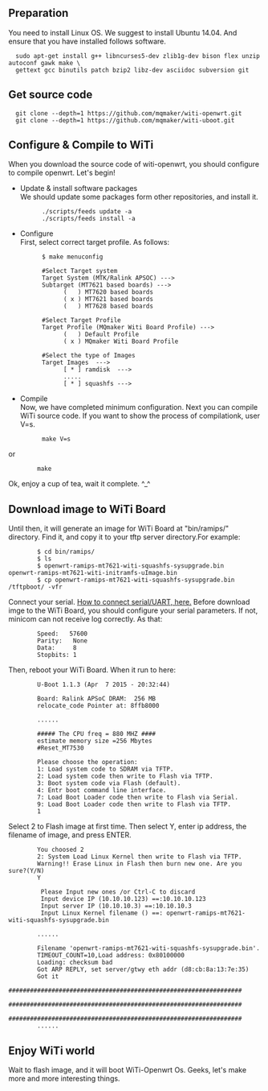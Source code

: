 Preparation
------
You need to install Linux OS. We suggest to install Ubuntu 14.04. And ensure that
you have installed follows software.

      sudo apt-get install g++ libncurses5-dev zlib1g-dev bison flex unzip autoconf gawk make \
      gettext gcc binutils patch bzip2 libz-dev asciidoc subversion git

Get source code
------
      git clone --depth=1 https://github.com/mqmaker/witi-openwrt.git
      git clone --depth=1 https://github.com/mqmaker/witi-uboot.git

Configure & Compile to WiTi
------
When you download the source code of witi-openwrt, you should configure to compile openwrt. 
Let's begin!

* Update & install software packages<br> 
We should update some packages form other repositories, and install it.

            ./scripts/feeds update -a
            ./scripts/feeds install -a

* Configure<br>
First, select correct target profile. As follows:

            $ make menuconfig
            
            #Select Target system
            Target System (MTK/Ralink APSOC) --->
            Subtarget (MT7621 based boards) --->
                  (   ) MT7620 based boards
                  ( x ) MT7621 based boards
                  (   ) MT7628 based boards
            
            #Select Target Profile
            Target Profile (MQmaker Witi Board Profile) --->
                  (   ) Default Profile
                  ( x ) MQmaker Witi Board Profile
            
            #Select the type of Images
            Target Images  --->
                  [ * ] ramdisk  --->
                  .....
                  [ * ] squashfs --->

* Compile<br>
Now, we have completed minimum configuration. Next you can compile WiTi source code.
If you want to show the process of compilationk, user V=s.

            make V=s
or

            make
Ok,  enjoy a cup of tea, wait it complete. ^_^

Download image to WiTi Board
------
Until then, it will generate an image for WiTi Board at "bin/ramips/" directory. 
Find it, and copy it to your tftp server directory.For example:

            $ cd bin/ramips/
            $ ls
            $ openwrt-ramips-mt7621-witi-squashfs-sysupgrade.bin   openwrt-ramips-mt7621-witi-initramfs-uImage.bin
            $ cp openwrt-ramips-mt7621-witi-squashfs-sysupgrade.bin /tftpboot/ -vfr
Connect your serial. [How to connect serial/UART, here.](https://forum.mqmaker.com/t/how-to-connect-usb-to-serial-uart/140)
Before download imge to the WiTi Board, you should configure your serial parameters. 
If not, minicom can not receive log correctly. As that:

            Speed:   57600
            Parity:   None
            Data:     8
            Stopbits: 1
Then, reboot your WiTi Board. When it run to here:

            U-Boot 1.1.3 (Apr  7 2015 - 20:32:44)
            
            Board: Ralink APSoC DRAM:  256 MB
            relocate_code Pointer at: 8ffb8000
            
            ......
            
            ##### The CPU freq = 880 MHZ #### 
            estimate memory size =256 Mbytes
            #Reset_MT7530
            
            Please choose the operation: 
            1: Load system code to SDRAM via TFTP. 
            2: Load system code then write to Flash via TFTP. 
            3: Boot system code via Flash (default).
            4: Entr boot command line interface.
            7: Load Boot Loader code then write to Flash via Serial. 
            9: Load Boot Loader code then write to Flash via TFTP. 
            1
Select 2 to Flash image at first time. Then select Y, enter ip address, 
the filename of image, and press ENTER.

            You choosed 2
            2: System Load Linux Kernel then write to Flash via TFTP. 
            Warning!! Erase Linux in Flash then burn new one. Are you sure?(Y/N)
            Y
            
             Please Input new ones /or Ctrl-C to discard
             Input device IP (10.10.10.123) ==:10.10.10.123
             Input server IP (10.10.10.3) ==:10.10.10.3
             Input Linux Kernel filename () ==: openwrt-ramips-mt7621-witi-squashfs-sysupgrade.bin
             
            ......
            
            Filename 'openwrt-ramips-mt7621-witi-squashfs-sysupgrade.bin'.
            TIMEOUT_COUNT=10,Load address: 0x80100000
            Loading: checksum bad
            Got ARP REPLY, set server/gtwy eth addr (d8:cb:8a:13:7e:35)
            Got it
            #################################################################
               #################################################################
               #################################################################
            ......

Enjoy WiTi world
------
Wait to flash image, and it will boot WiTi-Openwrt Os.
Geeks, let's make more and more interesting things.

